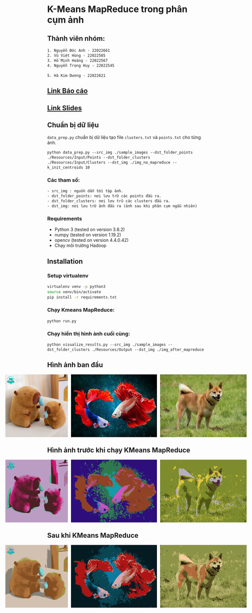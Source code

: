 # K-Means MapReduce trong phân cụm ảnh
## Thành viên nhóm:
    1. Nguyễn Đức Anh - 22022661
    2. Vũ Việt Hùng - 22022585
    3. Hồ Minh Hoàng - 22022567
    4. Nguyễn Trọng Huy - 22022545
   
    5. Hà Kim Dương - 22022621
## [Link Báo cáo](https://github.com/anhduc1234567/bigdata_final_project/blob/main/slices_report_bigdata.pdf)
## [Link Slides](https://github.com/anhduc1234567/bigdata_final_project/blob/main/slices_report_bigdata.pdf)
## Chuẩn bị dữ liệu
`data_prep.py` chuẩn bị dữ liệu tạo file `clusters.txt` và `points.txt` cho từng ảnh.
```
python data_prep.py --src_img ./sample_images --dst_folder_points ./Resources/Input/Points --dst_folder_clusters ./Resources/Input/Clusters --dst_img ./img_no_mapreduce --k_init_centroids 10
```
### Các tham số:
    - src_img : nguồn dẫn tới tập ảnh.
    - dst_folder_points: nơi lưu trữ các points đầu ra.
    - dst_folder_clusters: nơi lưu trũ các clusters đầu ra.
    - dst_img: nơi lưu trữ ảnh đầu ra (ảnh sau khi phân cụm ngẫu nhiên)
### Requirements
- Python 3 (tested on version 3.8.2)
- numpy (tested on version 1.19.2)
- opencv (tested on version 4.4.0.42)
- Chạy môi trường Hadoop

## Installation

### Setup virtualenv
```bash
virtualenv venv -p python3
source venv/bin/activate
pip install -r requirements.txt
```


### Chạy Kmeans MapReduce:
```
python run.py
```

### Chạy hiển thị hình ảnh cuối cùng:
```
python visualize_results.py --src_img ./sample_images --dst_folder_clusters ./Resources/Output --dst_img ./img_after_mapreduce

```
## Hình ảnh ban đầu
<div style="display: flex; justify-content: center; gap: 10px;">
<img src="https://github.com/anhduc1234567/bigdata_final_project/blob/main/sample_images/image4.png" alt="Hình minh họa" width="200"/>
<img src="https://github.com/anhduc1234567/bigdata_final_project/blob/main/sample_images/image5.png" alt="Hình minh họa" width="300"/>
<img src="https://github.com/anhduc1234567/bigdata_final_project/blob/main/sample_images/image3.jpg" alt="Hình minh họa" width="300"/>
</div>

## Hình ảnh trước khi chạy KMeans MapReduce
<div style="display: flex; justify-content: center; gap: 10px;">
<img src="https://github.com/anhduc1234567/bigdata_final_project/blob/main/img_no_mapreduce/tem_img1.png" alt="Hình minh họa" width="200"/>
<img src="https://github.com/anhduc1234567/bigdata_final_project/blob/main/img_no_mapreduce/tem_img0.png" alt="Hình minh họa" width="300"/>
<img src="https://github.com/anhduc1234567/bigdata_final_project/blob/main/img_no_mapreduce/tem_img3.png" alt="Hình minh họa" width="300"/>
</div>

## Sau khi KMeans MapReduce
<div style="display: flex; justify-content: center; gap: 10px;">
<img src="https://github.com/anhduc1234567/bigdata_final_project/blob/main/img_after_mapreduce/img_after1.png" alt="Hình minh họa" width="200"/>
<img src="https://github.com/anhduc1234567/bigdata_final_project/blob/main/img_after_mapreduce/img_after0.png" alt="Hình minh họa" width="300"/>
<img src="https://github.com/anhduc1234567/bigdata_final_project/blob/main/img_after_mapreduce/img_after3.png" alt="Hình minh họa" width="300"/>
</div>
